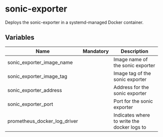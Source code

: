 # sonic-exporter

Deploys the sonic-exporter in a systemd-managed Docker container.

## Variables

| Name                         | Mandatory | Description                                 |
| ---------------------------- | --------- | ------------------------------------------- |
| sonic_exporter_image_name    |           | Image name of the sonic exporter            |
| sonic_exporter_image_tag     |           | Image tag of the sonic exporter             |
| sonic_exporter_address       |           | Address for the sonic exporter              |
| sonic_exporter_port          |           | Port for the sonic exporter                 |
| prometheus_docker_log_driver |           | Indicates where to write the docker logs to |

